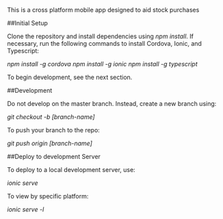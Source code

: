 This is a cross platform mobile app designed to aid stock purchases

##Initial Setup

Clone the repository and install dependencies using *npm install*. If 
necessary, run the following commands to install Cordova, Ionic, and 
Typescript:

*npm install -g cordova*
*npm install -g ionic*
*npm install -g typescript*

To begin development, see the next section.

##Development

Do not develop on the master branch. Instead, create a new branch using:

*git checkout -b [branch-name]*

To push your branch to the repo:

*git push origin [branch-name]*

##Deploy to development Server

To deploy to a local development server, use:

*ionic serve*

To view by specific platform:

*ionic serve -l*